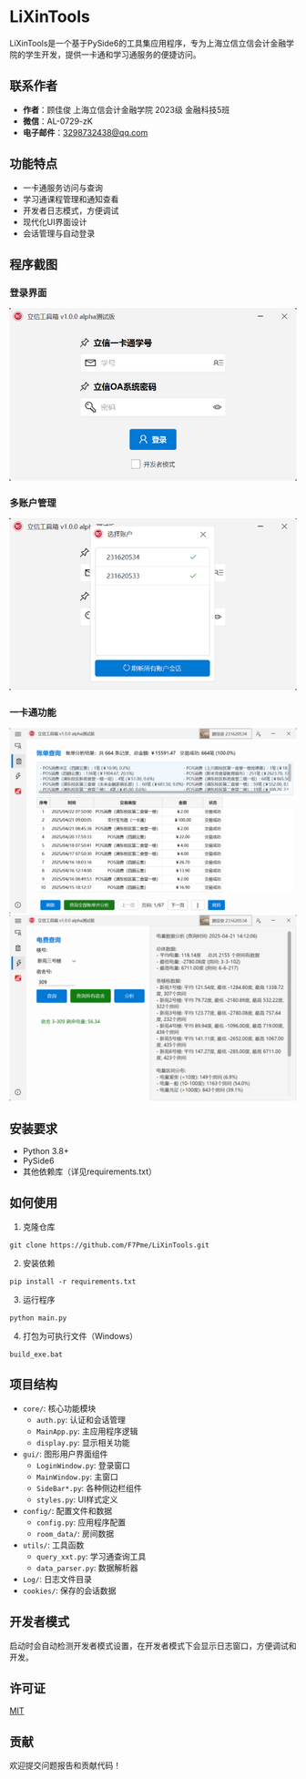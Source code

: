 # LiXinTools

LiXinTools是一个基于PySide6的工具集应用程序，专为上海立信立信会计金融学院的学生开发，提供一卡通和学习通服务的便捷访问。

## 联系作者

- **作者**：顾佳俊 上海立信会计金融学院 2023级 金融科技5班
- **微信**：AL-0729-zK
- **电子邮件**：3298732438@qq.com

## 功能特点

- 一卡通服务访问与查询
- 学习通课程管理和通知查看
- 开发者日志模式，方便调试
- 现代化UI界面设计
- 会话管理与自动登录

## 程序截图

### 登录界面
![登录界面](screenshots/登录界面.png)

### 多账户管理
![主界面](screenshots/多账户管理.png)

### 一卡通功能
![一卡通功能](screenshots/账单查询分析.png)
![一卡通功能](screenshots/电费查询分析.png)


## 安装要求

- Python 3.8+
- PySide6
- 其他依赖库（详见requirements.txt）

## 如何使用

1. 克隆仓库
```
git clone https://github.com/F7Pme/LiXinTools.git
```

2. 安装依赖
```
pip install -r requirements.txt
```

3. 运行程序
```
python main.py
```

4. 打包为可执行文件（Windows）
```
build_exe.bat
```

## 项目结构

- `core/`: 核心功能模块
  - `auth.py`: 认证和会话管理
  - `MainApp.py`: 主应用程序逻辑
  - `display.py`: 显示相关功能
- `gui/`: 图形用户界面组件
  - `LoginWindow.py`: 登录窗口
  - `MainWindow.py`: 主窗口
  - `SideBar*.py`: 各种侧边栏组件
  - `styles.py`: UI样式定义
- `config/`: 配置文件和数据
  - `config.py`: 应用程序配置
  - `room_data/`: 房间数据
- `utils/`: 工具函数
  - `query_xxt.py`: 学习通查询工具
  - `data_parser.py`: 数据解析器
- `Log/`: 日志文件目录
- `cookies/`: 保存的会话数据

## 开发者模式

启动时会自动检测开发者模式设置，在开发者模式下会显示日志窗口，方便调试和开发。

## 许可证

[MIT](LICENSE)

## 贡献

欢迎提交问题报告和贡献代码！ 